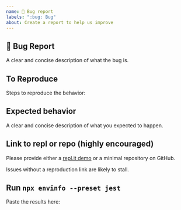 ```yaml
---
name: 🐛 Bug report
labels: ":bug: Bug"
about: Create a report to help us improve
---
```


<!-- Love Jest? Please consider supporting our collective: 👉  https://opencollective.com/jest/donate -->

## 🐛 Bug Report

A clear and concise description of what the bug is.

## To Reproduce

Steps to reproduce the behavior:

## Expected behavior

A clear and concise description of what you expected to happen.

## Link to repl or repo (highly encouraged)

Please provide either a [repl.it demo](https://repl.it/languages/jest) or a minimal repository on GitHub.

Issues without a reproduction link are likely to stall.

## Run `npx envinfo --preset jest`

Paste the results here:

```bash

```
